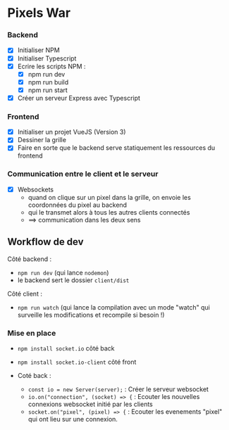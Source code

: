 # Pixels War

### Backend

- [x] Initialiser NPM
- [x] Initialiser Typescript 
- [x] Ecrire les scripts NPM : 
  - [x] npm run dev
  - [x] npm run build
  - [x] npm run start
- [x] Créer un serveur Express avec Typescript

### Frontend

- [x] Initialiser un projet VueJS (Version 3)
- [x] Dessiner la grille
- [x] Faire en sorte que le backend serve statiquement les ressources du frontend 

### Communication entre le client et le serveur

- [x] Websockets
  - quand on clique sur un pixel dans la grille, on envoie les coordonnées du pixel au backend
  - qui le transmet alors à tous les autres clients connectés 
  - ==> communication dans les deux sens


## Workflow de dev

Côté backend : 
- `npm run dev` (qui lance `nodemon`)
- le backend sert le dossier `client/dist`

Côté client : 
- `npm run watch` (qui lance la compilation avec un mode "watch" qui surveille les modifications et recompile si besoin !)


### Mise en place

- `npm install socket.io` côté back
- `npm install socket.io-client` côté front

- Coté back : 
  - `const io = new Server(server);` : Créer le serveur websocket
  - `io.on("connection", (socket) => {` : Ecouter les nouvelles connexions websocket initié par les clients
  - `socket.on("pixel", (pixel) => {` : Ecouter les evenements "pixel" qui ont lieu sur une connexion.

